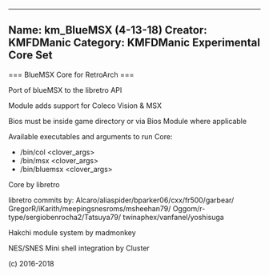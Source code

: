 -----------------------
Name: km_BlueMSX (4-13-18)
Creator: KMFDManic
Category: KMFDManic Experimental Core Set
-----------------------
=== BlueMSX Core for RetroArch ===

Port of blueMSX to the libretro API

Module adds support for Coleco Vision & MSX

Bios must be inside game directory or via Bios Module where applicable

Available executables and arguments to run Core:
- /bin/col <rom> <clover_args>
- /bin/msx <rom> <clover_args>
- /bin/bluemsx <rom> <clover_args>

Core by libretro 

libretro commits by:
Alcaro/aliaspider/bparker06/cxx/fr500/garbear/
GregorR/iKarith/meepingsnesroms/msheehan79/
Oggom/r-type/sergiobenrocha2/Tatsuya79/
twinaphex/vanfanel/yoshisuga

Hakchi module system by madmonkey

NES/SNES Mini shell integration by Cluster

(c) 2016-2018
